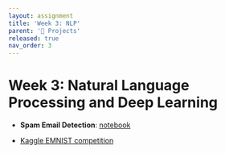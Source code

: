 ```yaml
---
layout: assignment
title: 'Week 3: NLP'
parent: '📝 Projects'
released: true
nav_order: 3
---
```


# Week 3: Natural Language Processing and Deep Learning

- **Spam Email Detection**: [notebook][spam]

[spam]: https://drive.google.com/file/d/1LY36ywoZCGCdZBrUaA_TkPRsbW2sHtDv/view?usp=drive_link

<!-- - **KNN and Logistic Regression on Census Data**: [notebook (starter code)][knn-logistic-census]

- **Comparing Neural Network architectures for object classification**: [notebook (starter code)][neural-network-comparison]

[knn-logistic-census]: https://drive.google.com/file/d/1tcECS2hyiX40B0kLjE3yb37LcvjQ7GSS/view?usp=sharing
[neural-network-comparison]: https://colab.research.google.com/drive/19UTIGKEWdcvtarXxC_8mQk_Q1mFlv9WU?usp=sharing -->

- [Kaggle EMNIST competition][emnist]

[emnist]: https://www.kaggle.com/t/9818dd9f8147490785fa55fce9a79f7d

